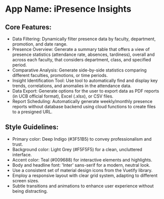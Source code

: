 # **App Name**: iPresence Insights

## Core Features:

- Data Filtering: Dynamically filter presence data by faculty, department, promotion, and date range.
- Presence Overview: Generate a summary table that offers a view of presence statistics (attendance rate, absences, tardiness), overall and across each faculty, that considers department, class, and specified period.
- Comparative Analysis: Generate side-by-side statistics comparing different faculties, promotions, or time periods.
- Insight Identification Tool: Use tool to automatically find and display key trends, correlations, and anomalies in the attendance data.
- Data Export: Generate options for the user to export data as PDF reports (in UCB official format), Excel (.xlsx), or CSV files.
- Report Scheduling: Automatically generate weekly/monthly presence reports without database backend using cloud functions to create files to a presigned URL.

## Style Guidelines:

- Primary color: Deep Indigo (#3F51B5) to convey professionalism and trust.
- Background color: Light Grey (#F5F5F5) for a clean, uncluttered interface.
- Accent color: Teal (#009688) for interactive elements and highlights.
- Body and headline font: 'Inter' sans-serif for a modern, neutral look.
- Use a consistent set of material design icons from the Vuetify library.
- Employ a responsive layout with clear grid system, adapting to different screen sizes.
- Subtle transitions and animations to enhance user experience without being distracting.